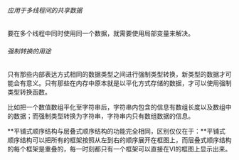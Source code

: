 

###### 应用于多线程间的共享数据

要在多个线程中同时使用同一个数据，就需要使用局部变量来解决。

###### 强制转换的用途

只有那些内部表达方式相同的数据类型之间进行强制类型转换，新类型的数据才可能会有意义。只有那些在内存中原本就是以平化方式存储的数据，才可以使用强制类型转换函数。

比如把一个数值数组平化至字符串后，字符串内包含的信息有数组长度以及数组中的数据；而强制类型转换为字符串，字符串内只有数组数据的信息。

**平铺式顺序结构与层叠式顺序结构的功能完全相同，区别仅仅在于：**平铺式顺序结构可以把所有的框架按照从左到右的顺序展开在框图上，而层叠式顺序结构的每个框架是重叠的，每一时刻都只有一个框架可以直接在VI的框图上显示出来。



